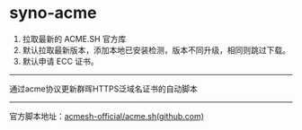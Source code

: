 # syno-acme

1. 拉取最新的 ACME.SH 官方库
2. 默认拉取最新版本，添加本地已安装检测，版本不同升级，相同则跳过下载。
3. 默认申请 ECC 证书。
------

通过acme协议更新群晖HTTPS泛域名证书的自动脚本

------

官方脚本地址：[acmesh-official/acme.sh(github.com)](https://github.com/acmesh-official/acme.sh)
